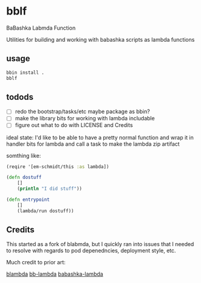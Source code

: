 # bblf 

BaBashka Labmda Function

Utilities for building and working with babashka scripts as lambda functions

## usage

```sh
bbin install .
bblf
```

## todods 

- [ ] redo the bootstrap/tasks/etc maybe package as bbin?
- [ ] make the library bits for working with lambda includable
- [ ] figure out what to do with LICENSE and Credits

ideal state: I'd like to be able to have a pretty normal function and wrap it in handler 
bits for lambda and call a task to make the lambda zip artifact

somthing like: 

```clj
(reqire '[em-schmidt/this :as lambda])

(defn dostuff
    []
    (println "I did stuff"))

(defn entrypoint
    []
    (lambda/run dostuff))
```

## Credits

This started as a fork of blabmda, but I quickly ran into issues that I needed to resolve
with regards to pod depenedncies, deployment style, etc. 

Much credit to prior art:

[blambda](https://github.com/jmglov/blambda)
[bb-lambda](https://github.com/tatut/bb-lambda)
[babashka-lambda](https://github.com/dainiusjocas/babashka-lambda)
